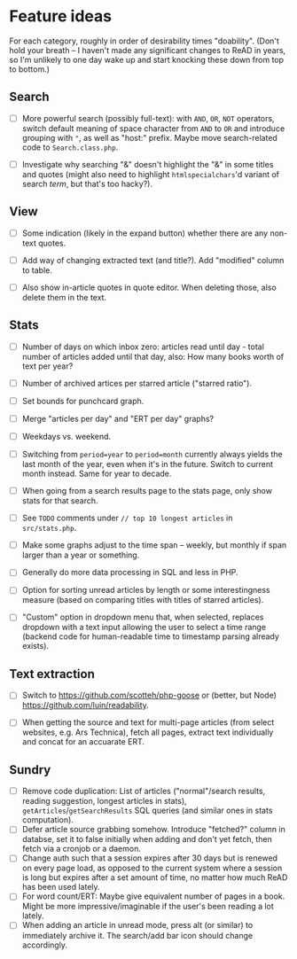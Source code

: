 # Feature ideas

For each category, roughly in order of desirability times "doability". (Don't hold your breath – I haven't made any significant changes to ReAD in years, so I'm unlikely to one day wake up and start knocking these down from top to bottom.)


## Search

- [ ] More powerful search (possibly full-text): with `AND`, `OR`, `NOT` operators, switch default meaning of space character from `AND` to `OR` and introduce grouping with `"`, as well as "host:" prefix. Maybe move search-related code to `Search.class.php`.
- [ ] Investigate why searching "&" doesn't highlight the "&" in some titles and quotes (might also need to highlight `htmlspecialchars`'d variant of search *term*, but that's too hacky?).


## View

- [ ] Some indication (likely in the expand button) whether there are any non-text quotes.
- [ ] Add way of changing extracted text (and title?). Add "modified" column to table.
- [ ] Also show in-article quotes in quote editor. When deleting those, also delete them in the text.


## Stats

- [ ] Number of days on which inbox zero: articles read until day - total number of articles added until that day, also: How many books worth of text per year?
- [ ] Number of archived artices per starred article ("starred ratio").
- [ ] Set bounds for punchcard graph.
- [ ] Merge "articles per day" and "ERT per day" graphs?
- [ ] Weekdays vs. weekend.
- [ ] Switching from `period=year` to `period=month` currently always yields the last month of the year, even when it's in the future. Switch to current month instead. Same for year to decade.
- [ ] When going from a search results page to the stats page, only show stats for that search.
- [ ] See `TODO` comments under `// top 10 longest articles` in `src/stats.php`.
- [ ] Make some graphs adjust to the time span – weekly, but monthly if span larger than a year or something.
- [ ] Generally do more data processing in SQL and less in PHP.
- [ ] Option for sorting unread articles by length or some interestingness measure (based on comparing titles with titles of starred articles).
- [ ] "Custom" option in dropdown menu that, when selected, replaces dropdown with a text input allowing the user to select a time range (backend code for human-readable time to timestamp parsing already exists).


## Text extraction

- [ ] Switch to https://github.com/scotteh/php-goose or (better, but Node) https://github.com/luin/readability.
- [ ] When getting the source and text for multi-page articles (from select websites, e.g. Ars Technica), fetch all pages, extract text individually and concat for an accuarate ERT.


## Sundry

- [ ] Remove code duplication: List of articles ("normal"/search results, reading suggestion, longest articles in stats), `getArticles`/`getSearchResults` SQL queries (and similar ones in stats computation).
- [ ] Defer article source grabbing somehow. Introduce "fetched?" column in databse, set it to false initially when adding and don't yet fetch, then fetch via a cronjob or a daemon.
- [ ] Change auth such that a session expires after 30 days but is renewed on every page load, as opposed to the current system where a session is long but expires after a set amount of time, no matter how much ReAD has been used lately.
- [ ] For word count/ERT: Maybe give equivalent number of pages in a book. Might be more impressive/imaginable if the user's been reading a lot lately.
- [ ] When adding an article in unread mode, press alt (or similar) to immediately archive it. The search/add bar icon should change accordingly.
